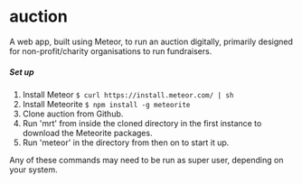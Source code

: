 # auction

A web app, built using Meteor, to run an auction digitally, primarily designed for non-profit/charity organisations to run fundraisers.

##### Set up

1. Install Meteor `$ curl https://install.meteor.com/ | sh`
2. Install Meteorite `$ npm install -g meteorite`
3. Clone auction from Github.
4. Run 'mrt' from inside the cloned directory in the first instance to download the Meteorite packages.
5. Run 'meteor' in the directory from then on to start it up.

Any of these commands may need to be run as super user, depending on your system.
